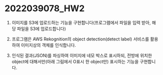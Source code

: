 # 2022039078_HW2

1. 이미지를 S3에 업로드하는 기능을 구현합니다(프로그램에서 파일을 입력 받아, 해당 파일을 S3에 업로드합니다)  

2. 프로그램은 AWS Rekognition의 object detection(detect label) 서비스를 활용하여 이미지상의 객체를 인식합니다.

3. 인식된 결과(JSON)를 파싱하여 이미지에 네모 박스로 표시하되, 전방에 위치한 object에 대해서만(아래 그림에서 O표시 한 object만) 표시하는 기능을 구현합니다.
